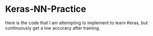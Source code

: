 # Keras-NN-Practice
Here is the code that I am attempting to implement to learn Keras, but continuously get a low accuracy after training. 
